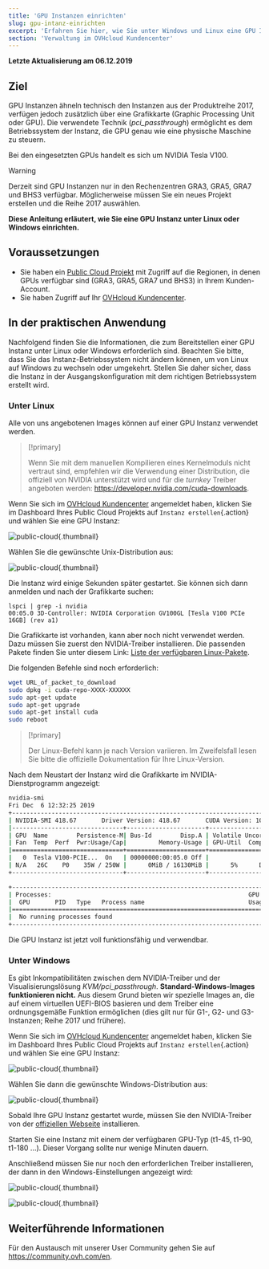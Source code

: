 ```yaml
---
title: 'GPU Instanzen einrichten'
slug: gpu-intanz-einrichten
excerpt: 'Erfahren Sie hier, wie Sie unter Windows und Linux eine GPU Instanz einrichten'
section: 'Verwaltung im OVHcloud Kundencenter'
---
```


**Letzte Aktualisierung am 06.12.2019**

## Ziel

GPU Instanzen ähneln technisch den Instanzen aus der Produktreihe 2017, verfügen jedoch zusätzlich über eine Grafikkarte (Graphic Processing Unit oder GPU). Die verwendete Technik (*pci_passthrough*) ermöglicht es dem Betriebssystem der Instanz, die GPU genau wie eine physische Maschine zu steuern.

Bei den eingesetzten GPUs handelt es sich um NVIDIA Tesla V100. 

> [!warning]
>
> Derzeit sind GPU Instanzen nur in den Rechenzentren GRA3, GRA5, GRA7 und BHS3 verfügbar. Möglicherweise müssen Sie ein neues Projekt erstellen und die Reihe 2017 auswählen.
> 

**Diese Anleitung erläutert, wie Sie eine GPU Instanz unter Linux oder Windows einrichten.**

## Voraussetzungen

- Sie haben ein [Public Cloud Projekt](https://www.ovhcloud.com/de/public-cloud) mit Zugriff auf die Regionen, in denen GPUs verfügbar sind (GRA3, GRA5, GRA7 und BHS3) in Ihrem Kunden-Account.
- Sie haben Zugriff auf Ihr [OVHcloud Kundencenter](https://www.ovh.com/auth/?action=gotomanager&from=https://www.ovh.de/&ovhSubsidiary=de).


## In der praktischen Anwendung

Nachfolgend finden Sie die Informationen, die zum Bereitstellen einer GPU Instanz unter Linux oder Windows erforderlich sind.
Beachten Sie bitte, dass Sie das Instanz-Betriebssystem nicht ändern können, um von Linux auf Windows zu wechseln oder umgekehrt. Stellen Sie daher sicher, dass die Instanz in der Ausgangskonfiguration mit dem richtigen Betriebssystem erstellt wird.


### Unter Linux

Alle von uns angebotenen Images können auf einer GPU Instanz verwendet werden.

> [!primary]
>
> Wenn Sie mit dem manuellen Kompilieren eines Kernelmoduls nicht vertraut sind, empfehlen wir die Verwendung einer Distribution, die offiziell von NVIDIA unterstützt wird und für die _turnkey_ Treiber angeboten werden: <https://developer.nvidia.com/cuda-downloads>.
> 

Wenn Sie sich im [OVHcloud Kundencenter](https://www.ovh.com/auth/?action=gotomanager&from=https://www.ovh.de/&ovhSubsidiary=de) angemeldet haben, klicken Sie im Dashboard Ihres Public Cloud Projekts auf `Instanz erstellen`{.action} und wählen Sie eine GPU Instanz:

![public-cloud](images/gpu.png){.thumbnail}

Wählen Sie die gewünschte Unix-Distribution aus:

![public-cloud](images/linuxchoice.png){.thumbnail}

Die Instanz wird einige Sekunden später gestartet. Sie können sich dann anmelden und nach der Grafikkarte suchen: 

```ssh
lspci | grep -i nvidia
00:05.0 3D-Controller: NVIDIA Corporation GV100GL [Tesla V100 PCIe 16GB] (rev a1)
```

Die Grafikkarte ist vorhanden, kann aber noch nicht verwendet werden. Dazu müssen Sie zuerst den NVIDIA-Treiber installieren. Die passenden Pakete finden Sie unter diesem Link: [Liste der verfügbaren Linux-Pakete](http://developer.download.nvidia.com/compute/cuda/repos/).

Die folgenden Befehle sind noch erforderlich:

```sh
wget URL_of_packet_to_download
sudo dpkg -i cuda-repo-XXXX-XXXXXX
sudo apt-get update
sudo apt-get upgrade
sudo apt-get install cuda
sudo reboot
```

> [!primary]
>
> Der Linux-Befehl kann je nach Version variieren. Im Zweifelsfall lesen Sie bitte die offizielle Dokumentation für Ihre Linux-Version.
> 


Nach dem Neustart der Instanz wird die Grafikkarte im NVIDIA-Dienstprogramm angezeigt:

```sh
nvidia-smi
Fri Dec  6 12:32:25 2019       
+-----------------------------------------------------------------------------+
| NVIDIA-SMI 418.67       Driver Version: 418.67       CUDA Version: 10.1     |
|-------------------------------+----------------------+----------------------+
| GPU  Name        Persistence-M| Bus-Id        Disp.A | Volatile Uncorr. ECC |
| Fan  Temp  Perf  Pwr:Usage/Cap|         Memory-Usage | GPU-Util  Compute M. |
|===============================+======================+======================|
|   0  Tesla V100-PCIE...  On   | 00000000:00:05.0 Off |                    0 |
| N/A   26C    P0    35W / 250W |      0MiB / 16130MiB |      5%      Default |
+-------------------------------+----------------------+----------------------+

+-----------------------------------------------------------------------------+
| Processes:                                                       GPU Memory |
|  GPU       PID   Type   Process name                             Usage      |
|=============================================================================|
|  No running processes found                                                 |
+-----------------------------------------------------------------------------+
```

Die GPU Instanz ist jetzt voll funktionsfähig und verwendbar.


### Unter Windows

Es gibt Inkompatibilitäten zwischen dem NVIDIA-Treiber und der Visualisierungslösung *KVM/pci_passthrough*. **Standard-Windows-Images funktionieren nicht.**
Aus diesem Grund bieten wir spezielle Images an, die auf einem virtuellen UEFI-BIOS basieren und dem Treiber eine ordnungsgemäße Funktion ermöglichen (dies gilt nur für G1-, G2- und G3-Instanzen; Reihe 2017 und frühere).

Wenn Sie sich im [OVHcloud Kundencenter](https://www.ovh.com/auth/?action=gotomanager&from=https://www.ovh.de/&ovhSubsidiary=de) angemeldet haben, klicken Sie im Dashboard Ihres Public Cloud Projekts auf `Instanz erstellen`{.action} und wählen Sie eine GPU Instanz:

![public-cloud](images/gpu.png){.thumbnail}

Wählen Sie dann die gewünschte Windows-Distribution aus: 

![public-cloud](images/oschoice.png){.thumbnail}

Sobald Ihre GPU Instanz gestartet wurde, müssen Sie den NVIDIA-Treiber von der [offiziellen Webseite](https://www.nvidia.com/Download/index.aspx) installieren.

Starten Sie eine Instanz mit einem der verfügbaren GPU-Typ (t1-45, t1-90, t1-180 ...). Dieser Vorgang sollte nur wenige Minuten dauern.

Anschließend müssen Sie nur noch den erforderlichen Treiber installieren, der dann in den Windows-Einstellungen angezeigt wird:

![public-cloud](images/driverson.png){.thumbnail}

![public-cloud](images/devicemanager.png){.thumbnail}


## Weiterführende Informationen

Für den Austausch mit unserer User Community gehen Sie auf <https://community.ovh.com/en>.
